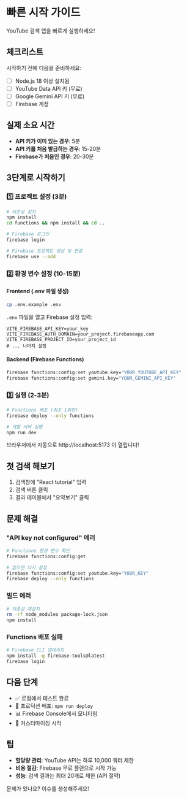 # 빠른 시작 가이드

YouTube 검색 앱을 빠르게 실행하세요!

## 체크리스트

시작하기 전에 다음을 준비하세요:

- [ ] Node.js 18 이상 설치됨
- [ ] YouTube Data API 키 (무료)
- [ ] Google Gemini API 키 (무료)
- [ ] Firebase 계정

## 실제 소요 시간

- **API 키가 이미 있는 경우**: 5분
- **API 키를 처음 발급하는 경우**: 15-20분
- **Firebase가 처음인 경우**: 20-30분

## 3단계로 시작하기

### 1️⃣ 프로젝트 설정 (3분)

```bash
# 의존성 설치
npm install
cd functions && npm install && cd ..

# Firebase 로그인
firebase login

# Firebase 프로젝트 생성 및 연결
firebase use --add
```

### 2️⃣ 환경 변수 설정 (10-15분)

#### Frontend (.env 파일 생성)

```bash
cp .env.example .env
```

`.env` 파일을 열고 Firebase 설정 입력:

```
VITE_FIREBASE_API_KEY=your_key
VITE_FIREBASE_AUTH_DOMAIN=your_project.firebaseapp.com
VITE_FIREBASE_PROJECT_ID=your_project_id
# ... 나머지 설정
```

#### Backend (Firebase Functions)

```bash
firebase functions:config:set youtube.key="YOUR_YOUTUBE_API_KEY"
firebase functions:config:set gemini.key="YOUR_GEMINI_API_KEY"
```

### 3️⃣ 실행 (2-3분)

```bash
# Functions 배포 (최초 1회만)
firebase deploy --only functions

# 개발 서버 실행
npm run dev
```

브라우저에서 자동으로 http://localhost:5173 이 열립니다!

## 첫 검색 해보기

1. 검색창에 "React tutorial" 입력
2. 검색 버튼 클릭
3. 결과 테이블에서 "요약보기" 클릭

## 문제 해결

### "API key not configured" 에러

```bash
# Functions 환경 변수 확인
firebase functions:config:get

# 없으면 다시 설정
firebase functions:config:set youtube.key="YOUR_KEY"
firebase deploy --only functions
```

### 빌드 에러

```bash
# 의존성 재설치
rm -rf node_modules package-lock.json
npm install
```

### Functions 배포 실패

```bash
# Firebase CLI 업데이트
npm install -g firebase-tools@latest
firebase login
```

## 다음 단계

- ✅ 로컬에서 테스트 완료
- 🚀 프로덕션 배포: `npm run deploy`
- 📊 Firebase Console에서 모니터링
- 🔧 커스터마이징 시작

## 팁

- **할당량 관리**: YouTube API는 하루 10,000 쿼터 제한
- **비용 절감**: Firebase 무료 플랜으로 시작 가능
- **성능**: 검색 결과는 최대 20개로 제한 (API 절약)

문제가 있나요? 이슈를 생성해주세요!
